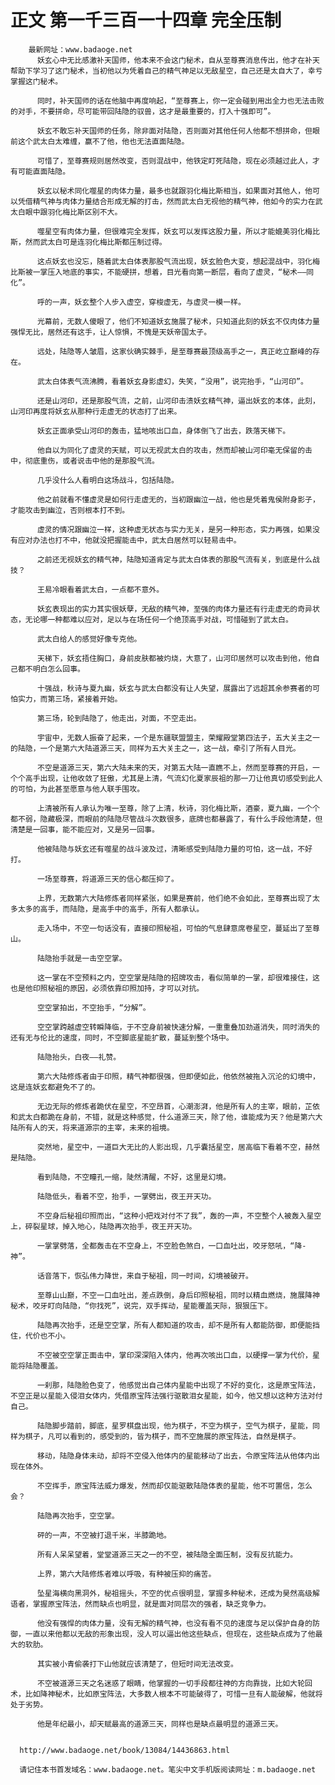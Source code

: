 # 正文 第一千三百一十四章 完全压制
        最新网址：www.badaoge.net
          妖玄心中无比感激补天国师，他本来不会这门秘术，自从至尊赛消息传出，他才在补天帮助下学习了这门秘术，当初他以为凭着自己的精气神足以无敌星空，自己还是太自大了，幸亏掌握这门秘术。
      
          同时，补天国师的话在他脑中再度响起，“至尊赛上，你一定会碰到用出全力也无法击败的对手，不要拼命，尽可能带回陆隐的驭兽，这才是最重要的，打入十强即可”。
      
          妖玄不敢忘补天国师的任务，除非面对陆隐，否则面对其他任何人他都不想拼命，但眼前这个武太白太难缠，赢不了他，他也无法直面陆隐。
      
          可惜了，至尊赛规则居然改变，否则混战中，他铁定盯死陆隐，现在必须越过此人，才有可能直面陆隐。
      
          妖玄以秘术同化噬星的肉体力量，最多也就跟羽化梅比斯相当，如果面对其他人，他可以凭借精气神与肉体力量结合形成无解的打击，然而武太白无视他的精气神，他如今的实力在武太白眼中跟羽化梅比斯区别不大。
      
          噬星空有肉体力量，但很难完全发挥，妖玄可以发挥这股力量，所以才能媲美羽化梅比斯，然而武太白可是连羽化梅比斯都压制过得。
      
          这点妖玄也没忘，随着武太白体表那股气流出现，妖玄脸色大变，想起混战中，羽化梅比斯被一掌压入地底的事实，不能硬拼，想着，目光看向第一断层，看向了虚灵，“秘术——同化”。
      
          呼的一声，妖玄整个人步入虚空，穿梭虚无，与虚灵一模一样。
      
          光幕前，无数人傻眼了，他们不知道妖玄施展了秘术，只知道此刻的妖玄不仅肉体力量强悍无比，居然还有这手，让人惊惧，不愧是天妖帝国太子。
      
          远处，陆隐等人皱眉，这家伙确实棘手，是至尊赛最顶级高手之一，真正屹立巅峰的存在。
      
          武太白体表气流沸腾，看着妖玄身影虚幻，失笑，“没用”，说完抬手，“山河印”。
      
          还是山河印，还是那股气流，之前，山河印击溃妖玄精气神，逼出妖玄的本体，此刻，山河印再度将妖玄从那种行走虚无的状态打了出来。
      
          妖玄正面承受山河印的轰击，猛地咳出口血，身体倒飞了出去，跌落天梯下。
      
          他自以为同化了虚灵的天赋，可以无视武太白的攻击，然而却被山河印毫无保留的击中，彻底重伤，或者说击中他的是那股气流。
      
          几乎没什么人看明白这场战斗，包括陆隐。
      
          他之前就看不懂虚灵是如何行走虚无的，当初跟幽泣一战，他也是凭着鬼侯附身影子，才能攻击到幽泣，否则根本打不到。
      
          虚灵的情况跟幽泣一样，这种虚无状态与实力无关，是另一种形态，实力再强，如果没有应对办法也打不中，他就没把握能击中，武太白居然可以轻易击中。
      
          之前还无视妖玄的精气神，陆隐知道肯定与武太白体表的那股气流有关，到底是什么战技？
      
          王易冷眼看着武太白，一点都不意外。
      
          妖玄表现出的实力其实很妖孽，无敌的精气神，至强的肉体力量还有行走虚无的奇异状态，无论哪一种都难以应对，足以与在场任何一个绝顶高手对战，可惜碰到了武太白。
      
          武太白给人的感觉好像专克他。
      
          天梯下，妖玄捂住胸口，身前皮肤都被灼烧，大意了，山河印居然可以攻击到他，他自己都不明白怎么回事。
      
          十强战，秋诗与夏九幽，妖玄与武太白都没有让人失望，展露出了远超其余参赛者的可怕实力，而第三场，紧接着开始。
      
          第三场，轮到陆隐了，他走出，对面，不空走出。
      
          宇宙中，无数人振奋了起来，一个是东疆联盟盟主，荣耀殿堂第四法子，五大关主之一的陆隐，一个是第六大陆道源三天，同样为五大关主之一，这一战，牵引了所有人目光。
      
          不空是道源三天，第六大陆未来的天，对第五大陆一直瞧不上，然而至尊赛的开启，一个个高手出现，让他收敛了狂傲，尤其是上清，气流幻化夏家辰祖的那一刀让他真切感受到此人的可怕，为此甚至愿意与他人联手围攻。
      
          上清被所有人承认为唯一至尊，除了上清，秋诗，羽化梅比斯，酒豪，夏九幽，一个个都不弱，隐藏极深，而眼前的陆隐尽管战斗次数很多，底牌也都暴露了，有什么手段他清楚，但清楚是一回事，能不能应对，又是另一回事。
      
          他被陆隐与妖玄还有噬星的战斗波及过，清晰感受到陆隐力量的可怕，这一战，不好打。
      
          一场至尊赛，将道源三天的信心都压抑了。
      
          上界，无数第六大陆修炼者同样紧张，如果是赛前，他们绝不会如此，至尊赛出现了太多太多的高手，而陆隐，是高手中的高手，所有人都承认。
      
          走入场中，不空一句话没有，直接印照秘祖，可怕的气息肆意席卷星空，蔓延出了至尊山。
      
          陆隐抬手就是一击空空掌。
      
          这一掌在不空预料之内，空空掌是陆隐的招牌攻击，看似简单的一掌，却很难接住，这也是他印照秘祖的原因，必须依靠印照加持，才可以对抗。
      
          空空掌拍出，不空抬手，“分解”。
      
          空空掌跨越虚空转瞬降临，于不空身前被快速分解，一重重叠加劲道消失，同时消失的还有无与伦比的速度，同时，不空脚底星能扩散，蔓延到整个场中。
      
          陆隐抬头，白夜——礼赞。
      
          第六大陆修炼者由于印照，精气神都很强，但即便如此，他依然被拖入沉沦的幻境中，这是连妖玄都避免不了的。
      
          无边无际的修炼者跪伏在星空，不空昂首，心潮澎湃，他是所有人的主宰，眼前，芷依和武太白都跪在身前，不错，就是这种感觉，什么道源三天，除了他，谁能成为天？他是第六大陆所有人的天，将来道源宗的主宰，未来的祖境。
      
          突然地，星空中，一道巨大无比的人影出现，几乎囊括星空，居高临下看着不空，赫然是陆隐。
      
          看到陆隐，不空瞳孔一缩，陡然清醒，不好，这里是幻境。
      
          陆隐低头，看着不空，抬手，一掌劈出，夜王开天功。
      
          不空身后秘祖印照而出，“这种小把戏对付不了我”，轰的一声，不空整个人被轰入星空上，碎裂星球，掉入地心，陆隐再次抬手，夜王开天功。
      
          一掌掌劈落，全都轰击在不空身上，不空脸色煞白，一口血吐出，咬牙怒吼，“降-神”。
      
          话音落下，恢弘伟力降世，来自于秘祖，同一时间，幻境被破开。
      
          至尊山山巅，不空一口血吐出，差点跌倒，身后印照秘祖，同时以精血燃烧，施展降神秘术，咬牙盯向陆隐，“你找死”，说完，双手挥动，星能覆盖天际，狠狠压下。
      
          陆隐再次抬手，还是空空掌，所有人都知道的攻击，却不是所有人都能防御，即便能挡住，代价也不小。
      
          不空被空空掌正面击中，掌印深深陷入体内，他再次咳出口血，以硬撑一掌为代价，星能将陆隐覆盖。
      
          一刹那，陆隐脸色变了，他感觉出自己体内星能中出现了不好的变化，这是原宝阵法，不空正是以星能入侵泪女体内，凭借原宝阵法强行驱散泪女星能，如今，他又想以这种方法对付自己。
      
          陆隐脚步踏前，脚底，星罗棋盘出现，他为棋子，不空为棋子，空气为棋子，星能，同样为棋子，凡可以看到的，感受到的，皆为棋子，而不空施展的原宝阵法，自然是棋子。
      
          移动，陆隐身体未动，却将不空侵入他体内的星能移动了出去，令原宝阵法从他体内出现在体外。
      
          不空挥手，原宝阵法威力爆发，然而却仅能驱散陆隐体表的星能，他不可置信，怎么会？
      
          陆隐再次抬手，空空掌。
      
          砰的一声，不空被打退千米，半膝跪地。
      
          所有人呆呆望着，堂堂道源三天之一的不空，被陆隐全面压制，没有反抗能力。
      
          上界，第六大陆修炼者难以呼吸，有种被压抑的痛苦。
      
          坠星海横向黑洞外，秘祖摇头，不空的优点很明显，掌握多种秘术，还成为昊然高级解语者，掌握原宝阵法，然而缺点也明显，就是面对同层次的强者，缺乏竞争力。
      
          他没有强悍的肉体力量，没有无解的精气神，也没有看不见的速度与足以保护自身的防御，一直以来他都以无敌的形象出现，没人可以逼出他这些缺点，但现在，这些缺点成为了他最大的软肋。
      
          其实被小青偷袭打下山他就应该清楚了，但短时间无法改变。
      
          不空被道源三天之名迷惑了眼睛，他掌握的一切手段都往神的方向靠拢，比如大轮回术，比如降神秘术，比如原宝阵法，大多数人根本不可能破得了，可惜一旦有人能破解，他就将处于劣势。
      
          他是年纪最小，却天赋最高的道源三天，同样也是缺点最明显的道源三天。
      
      
      http://www.badaoge.net/book/13084/14436863.html
      
      请记住本书首发域名：www.badaoge.net。笔尖中文手机版阅读网址：m.badaoge.net